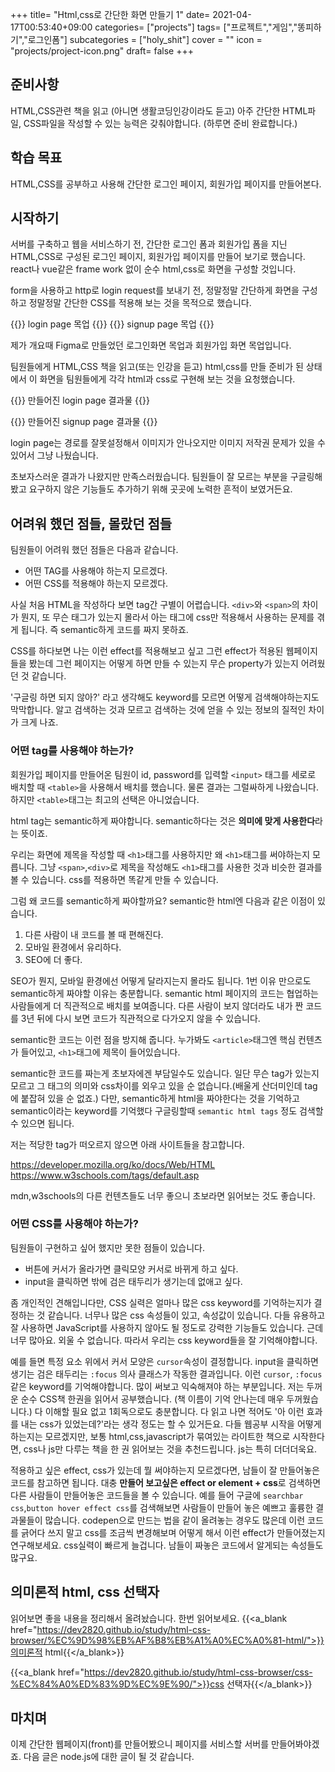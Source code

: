 +++
title= "Html,css로 간단한 화면 만들기 1"
date= 2021-04-17T00:53:40+09:00
categories= ["projects"]
tags= ["프로젝트","게임","똥피하기","로그인폼"]
subcategories = ["holy_shit"]
cover = ""
icon = "projects/project-icon.png"
draft= false
+++
## 준비사항
HTML,CSS관련 책을 읽고 (아니면 생활코딩인강이라도 듣고) 아주 간단한 HTML파일, CSS파일을 작성할 수 있는 능력은 갖춰야합니다. (하루면 준비 완료합니다.)

## 학습 목표
HTML,CSS를 공부하고 사용해 간단한 로그인 페이지, 회원가입 페이지를 만들어본다.

## 시작하기
서버를 구축하고 웹을 서비스하기 전, 간단한 로그인 폼과 회원가입 폼을 지닌 HTML,CSS로 구성된 로그인 페이지, 회원가입 페이지를 만들어 보기로 했습니다. react나 vue같은 frame work 없이 순수 html,css로 화면을 구성할 것입니다.

form을 사용하고 http로 login request를 보내기 전, 정말정말 간단하게 화면을 구성하고 정말정말 간단한 CSS를 적용해 보는 것을 목적으로 했습니다. 

{{<figure-img src="../images/로그인화면.png" alt="semantic struct">}}
login page 목업
{{</figure-img>}}
{{<figure-img src="../images/회원가입화면.png" alt="semantic struct">}}
signup page 목업
{{</figure-img>}}

제가 개요때 Figma로 만들었던 로그인화면 목업과 회원가입 화면 목업입니다.

팀원들에게 HTML,CSS 책을 읽고(또는 인강을 듣고) html,css를 만들 준비가 된 상태에서 이 화면을 팀원들에게 각각 html과 css로 구현해 보는 것을 요청했습니다.

{{<figure-img src="../images/html-css-login.png" alt="semantic struct">}}
만들어진 login page 결과물
{{</figure-img>}}

{{<figure-img src="../images/html-css-signup.png" alt="semantic struct">}}
만들어진 signup page 결과물
{{</figure-img>}}

login page는 경로를 잘못설정해서 이미지가 안나오지만 이미지 저작권 문제가 있을 수 있어서 그냥 나뒀습니다. 

초보자스러운 결과가 나왔지만 만족스러웠습니다. 팀원들이 잘 모르는 부분을 구글링해봤고 요구하지 않은 기능들도 추가하기 위해 곳곳에 노력한 흔적이 보였거든요. 

## 어려워 했던 점들, 몰랐던 점들
팀원들이 어려워 했던 점들은 다음과 같습니다.

- 어떤 TAG를 사용해야 하는지 모르겠다.
- 어떤 CSS를 적용해야 하는지 모르겠다.

사실 처음 HTML을 작성하다 보면 tag간 구별이 어렵습니다. `<div>`와 `<span>`의 차이가 뭔지, 또 무슨 태그가 있는지 몰라서 아는 태그에 css만 적용해서 사용하는 문제를 겪게 됩니다. 즉 semantic하게 코드를 짜지 못하죠.

CSS를 하다보면 나는 이런 effect를 적용해보고 싶고 그런 effect가 적용된 웹페이지들을 봤는데 그런 페이지는 어떻게 하면 만들 수 있는지 무슨 property가 있는지 어려웠던 것 같습니다.

'구글링 하면 되지 않아?' 라고 생각해도 keyword를 모르면 어떻게 검색해야하는지도 막막합니다. 알고 검색하는 것과 모르고 검색하는 것에 얻을 수 있는 정보의 질적인 차이가 크게 나죠.

### 어떤 tag를 사용해야 하는가?
회원가입 페이지를 만들어온 팀원이 id, password를 입력할 `<input>` 태그를 세로로 배치할 때 `<table>`을 사용해서 배치를 했습니다. 물론 결과는 그럴싸하게 나왔습니다. 하지만 `<table>`태그는 최고의 선택은 아니었습니다.

html tag는 semantic하게 짜야합니다. semantic하다는 것은 **의미에 맞게 사용한다**라는 뜻이죠. 

우리는 화면에 제목을 작성할 때 `<h1>`태그를 사용하지만 왜 `<h1>`태그를 써야하는지 모릅니다. 그냥 `<span>`,`<div>`로 제목을 작성해도 `<h1>`태그를 사용한 것과 비슷한 결과를 볼 수 있습니다. css를 적용하면 똑같게 만들 수 있습니다.

그럼 왜 코드를 semantic하게 짜야할까요? semantic한 html엔 다음과 같은 이점이 있습니다. 

1. 다른 사람이 내 코드를 볼 때 편해진다.
2. 모바일 환경에서 유리하다.
3. SEO에 더 좋다.

SEO가 뭔지, 모바일 환경에선 어떻게 달라지는지 몰라도 됩니다. 1번 이유 만으로도 semantic하게 짜야할 이유는 충분합니다. semantic html 페이지의 코드는 협업하는 사람들에게 더 직관적으로 배치를 보여줍니다. 다른 사람이 보지 않더라도 내가 짠 코드를 3년 뒤에 다시 보면 코드가 직관적으로 다가오지 않을 수 있습니다.

semantic한 코드는 이런 점을 방지해 줍니다. 누가봐도 `<article>`태그엔 핵심 컨텐츠가 들어있고, `<h1>`태그에 제목이 들어있습니다. 

semantic한 코드를 짜는게 초보자에겐 부담일수도 있습니다. 일단 무슨 tag가 있는지 모르고 그 태그의 의미와 css차이를 외우고 있을 순 없습니다.(배울게 산더미인데 tag에 붙잡혀 있을 순 없죠.) 다만, semantic하게 html을 짜야한다는 것을 기억하고 semantic이라는 keyword를 기억했다 구글링할때 `semantic html tags` 정도 검색할 수 있으면 됩니다.

저는 적당한 tag가 떠오르지 않으면 아래 사이트들을 참고합니다.

https://developer.mozilla.org/ko/docs/Web/HTML  
https://www.w3schools.com/tags/default.asp

mdn,w3schools의 다른 컨텐츠들도 너무 좋으니 초보라면 읽어보는 것도 좋습니다.

### 어떤 CSS를 사용해야 하는가?
팀원들이 구현하고 싶어 했지만 못한 점들이 있습니다.

- 버튼에 커서가 올라가면 클릭모양 커서로 바뀌게 하고 싶다.
- input을 클릭하면 밖에 검은 태두리가 생기는데 없애고 싶다.

좀 개인적인 견해입니다만, CSS 실력은 얼마나 많은 css keyword를 기억하는지가 결정하는 것 같습니다. 너무나 많은 css 속성들이 있고, 속성값이 있습니다. 다들 유용하고 잘 사용하면 JavaScript를 사용하지 않아도 될 정도로 강력한 기능들도 있습니다. 근데 너무 많아요. 외울 수 없습니다. 따라서 우리는 css keyword들을 잘 기억해야합니다. 

예를 들면 특정 요소 위에서 커서 모양은 `cursor`속성이 결정합니다.
input을 클릭하면 생기는 검은 태두리는 `:focus` 의사 클래스가 작동한 결과입니다. 이런 `cursor`, `:focus`같은 keyword를 기억해야합니다. 많이 써보고 익숙해져야 하는 부분입니다. 저는 두꺼운 순수 CSS책 한권을 읽어서 공부했습니다. (책 이름이 기억 안나는데 매우 두꺼웠습니다.) 다 이해할 필요 없고 1회독으로도 충분합니다. 다 읽고 나면 적어도 '아 이런 효과를 내는 css가 있었는데?'라는 생각 정도는 할 수 있거든요. 다들 웹공부 시작을 어떻게 하는지는 모르겠지만, 보통 html,css,javascript가 묶여있는 라이트한 책으로 시작한다면, css나 js만 다루는 책을 한 권 읽어보는 것을 추천드립니다. js는 특히 더더더욱요.

적용하고 싶은 effect, css가 있는데 뭘 써야하는지 모르겠다면, 남들이 잘 만들어놓은 코드를 참고하면 됩니다. 대충 **만들어 보고싶은 effect or element + css**로 검색하면 다른 사람들이 만들어놓은 코드들을 볼 수 있습니다. 예를 들어 구글에 `searchbar css`,`button hover effect css`를 검색해보면 사람들이 만들어 놓은 예쁘고 훌륭한 결과물들이 많습니다. codepen으로 만드는 법을 같이 올려놓는 경우도 많은데 이런 코드를 긁어다 쓰지 말고 css를 조금씩 변경해보며 어떻게 해서 이런 effect가 만들어졌는지 연구해보세요. css실력이 빠르게 늘겁니다. 남들이 짜놓은 코드에서 알게되는 속성들도 많구요.

## 의미론적 html, css 선택자
읽어보면 좋을 내용을 정리해서 올려놨습니다. 한번 읽어보세요.
{{<a_blank href="https://dev2820.github.io/study/html-css-browser/%EC%9D%98%EB%AF%B8%EB%A1%A0%EC%A0%81-html/">}}의미론적 html{{</a_blank>}}

{{<a_blank href="https://dev2820.github.io/study/html-css-browser/css-%EC%84%A0%ED%83%9D%EC%9E%90/">}}css 선택자{{</a_blank>}}

## 마치며
이제 간단한 웹페이지(front)를 만들어봤으니 페이지를 서비스할 서버를 만들어봐야겠죠. 다음 글은 node.js에 대한 글이 될 것 같습니다.